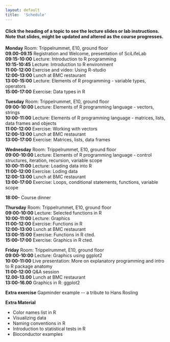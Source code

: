 ```yaml
---
layout: default
title:  'Schedule'
---
```


#### Click the heading of a topic to see the lecture slides or lab instructions. Note that slides, might be updated and altered as the course progresses.

**Monday**
Room: Trippelrummet, E10, ground floor  
**09.00-09.15** Registration and Welcome, presentation of SciLifeLab  
**09:15-10:00** Lecture: Introduction to R programming  
**10:15-10:45** Lecture: Introduction to R environment  
**11:00-12:00** Exercise and video: Using R-studio  
**12:00-13:00** Lunch at BMC restaurant  
**13:00-15:00** Lecture: Elements of R programming - variable types, operators  
**15:00-17:00** Exercise: Data types in R  

**Tuesday**
Room: Trippelrummet, E10, ground floor  
**09:00-10:00** Lecture: Elements of R programming language - vectors, strings  
**10:00-11:00** Lecture: Elements of R programming language - matrices, lists, data frames and objects  
**11:00-12:00** Exercise: Working with vectors  
**12:00-13:00** Lunch at BMC restaurant  
**13:00-17:00** Exercise: Matrices, lists, data frames  

**Wednesday**
Room: Trippelrummet, E10, ground floor  
**09:00-10:00** Lecture: Elements of R programming language - control structures, iteration, recursion, variable scope  
**10:00-11:00** Lecture: Loading data into R  
**11:00-12:00** Exercise: Loding data  
**12:00-13:00** Lunch at BMC restaurant  
**13:00-17:00** Exercise: Loops, conditional statements, functions, variable scope  

**18:00-** Course dinner

**Thursday**
Room: Trippelrummet, E10, ground floor  
**09:00-10:00** Lecture: Selected functions in R  
**10:00-11:00** Lecture: Graphics  
**11:00-12:00** Exercise: Functions in R  
**12:00-13:00** Lunch at BMC restaurant  
**13:00-15:00** Exercise: Functions in R cted.  
**15:00-17:00** Exercise: Graphics in R cted.  

**Friday**
Room: Trippelrummet, E10, ground floor  
**09:00-10:00** Lecture: Graphics using ggplot2  
**10:00-11:00** Live presentation: More on explanatory programming and intro to R package anatomy   
**11:00-12:00** Q&A session  
**12.00-13.00** Lunch at BMC restaurant  
**13:00-16.00** Graphics in R: ggplot2  

**Extra exercise** Gapminder example -- a tribute to Hans Rosling

**Extra Material**
- Color names list in R
- Visualizing data
- Naming conventions in R
- Introduction to statistical tests in R
- Bioconductor examples
